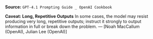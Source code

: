 **Source:** `GPT-4.1 Prompting Guide _ OpenAI Cookbook`

**Caveat: Long, Repetitive Outputs**
In some cases, the model may resist producing very long, repetitive outputs; instruct it strongly to output information in full or break down the problem. — [Noah MacCallum (OpenAI), Julian Lee (OpenAI)]
